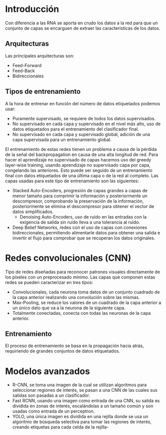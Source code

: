 # Introducción
Con diferencia a las RNA se aporta en crudo los datos a la red para que un conjunto de capas se encarguen de extraer las características de los datos.
## Arquitecturas
Las principales arquitecturas son:
- Feed-Forward
- Feed-Back
- Bidireccionales

## Tipos de entrenamiento
A la hora de entrenar en función del número de datos etiquetados podemos usar:
- Puramente supervisado, se requiere de todos los datos supervisados.
- No supervisado en cada capa y supervisado en el nivel más alto, uso de datos etiquetados para el entrenamiento del clasificador final.
- No supervisado en cada capa y supervisado global, adición de una capa supervisada para un entrenamiento global.

El entrenamiento de estas redes tienen un problema a causa de la pérdida de la señal del backpropagation en causa de una alta longitud de red.
Para hacer el aprendizaje no supervisado de capas hacemos uso del greedy layer-wise training, usando aprendizaje no supervisado capa por capa, congelando las anteriores. Esto puede ser seguido de un entrenamiento final con datos etiquetados de una última capa o de la red al completo. Las capas usadas para este tipo de entrenamiento son las siguientes:
- Stacked Auto-Encoders, progresión de capas grandes a capas de menor tamaño para comprimir la información y posteriormente un descompresor, comprobando la preservación de la información, posteriormente se elimina el descompresor para obtener el vector de datos simplificados.
	- Denoising Auto-Encoders, uso de ruido en las entradas con la exigencia de salida sin ruido lleva a una tolerancia al ruido.
- Deep Belief Networks, redes con el uso de capas con conexiones bidireccionales, permitiendo alimentarle datos para obtener una salida e invertir el flujo para comprobar que se recuperan los datos originales.

# Redes convolucionales (CNN)
Tipo de redes diseñadas para reconocer patrones visuales directamente de los píxeles con un preprocesado mínimo.
Las capas que componen estas redes se pueden caracterizar en tres tipos:
- Convolucionales, cada neurona toma datos de un conjunto cuadrado de la capa anterior realizando una convolución sobre las mismas.
- Max-Pooling, se reduce los valores de un cuadrado de la capa anterior a un único dato que va a la neurona de la siguiente capa.
- Totalmente conectadas, conecta con todas las neuronas de la capa anterior.

## Entrenamiento
El proceso de entrenamiento se basa en la propagación hacia atrás, requiriendo de grandes conjuntos de datos etiquetados.
# Modelos avanzados
- R-CNN, se toma una imagen de la cual se utilizan algoritmos para seleccionar regiones de interés, se pasan a una CNN de las cuales sus salidas son pasadas a un clasificador.
- Fast RCNN, usando una imagen como entrada de una CNN, su salida es dividida en zonas de interés, escalándolas a un tamaño común y son usadas como entrada de un perceptron.
- YOLO, una única imagen es dividida en una rejilla donde se usa un algoritmo de búsqueda selectiva para tomar las regiones de interés, creando etiquetas para cada celda de la rejilla-